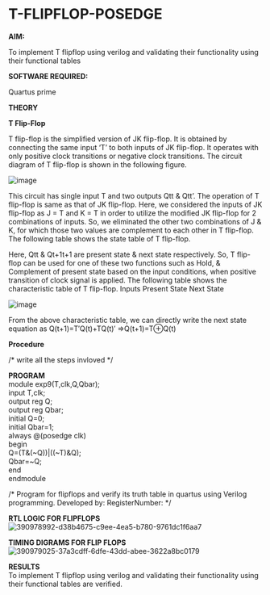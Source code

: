 # T-FLIPFLOP-POSEDGE

**AIM:**

To implement  T flipflop using verilog and validating their functionality using their functional tables

**SOFTWARE REQUIRED:**

Quartus prime

**THEORY**

**T Flip-Flop**

T flip-flop is the simplified version of JK flip-flop. It is obtained by connecting the same input ‘T’ to both inputs of JK flip-flop. It operates with only positive clock transitions or negative clock transitions. The circuit diagram of T flip-flop is shown in the following figure.

![image](https://github.com/naavaneetha/T-FLIPFLOP-POSEDGE/assets/154305477/458a68fe-2d08-4a9d-ac4f-7ae0480ce0bd)

 
This circuit has single input T and two outputs Qtt & Qtt’. The operation of T flip-flop is same as that of JK flip-flop. Here, we considered the inputs of JK flip-flop as J = T and K = T in order to utilize the modified JK flip-flop for 2 combinations of inputs. So, we eliminated the other two combinations of J & K, for which those two values are complement to each other in T flip-flop. The following table shows the state table of T flip-flop.

Here, Qtt & Qt+1t+1 are present state & next state respectively. So, T flip-flop can be used for one of these two functions such as Hold, & Complement of present state based on the input conditions, when positive transition of clock signal is applied. The following table shows the characteristic table of T flip-flop. Inputs Present State Next State

![image](https://github.com/naavaneetha/T-FLIPFLOP-POSEDGE/assets/154305477/cdd7fb32-539f-4b66-bb8d-f305a153c886)

 
From the above characteristic table, we can directly write the next state equation as Q(t+1)=T′Q(t)+TQ(t)′ ⇒Q(t+1)=T⊕Q(t)

**Procedure**

/* write all the steps invloved */

**PROGRAM**<br>
module exp9(T,clk,Q,Qbar);<br>
input T,clk;<br>
output reg Q;<br>
output reg Qbar;<br>
initial Q=0;<br>
initial Qbar=1;<br>
always @(posedge clk)<br>
begin<br> 
Q=(T&(~Q))|((~T)&Q);<br>
Qbar=~Q;<br>
end<br>
endmodule<br>

/* Program for flipflops and verify its truth table in quartus using Verilog programming. Developed by: RegisterNumber:
*/

**RTL LOGIC FOR FLIPFLOPS**<br>
![390978992-d38b4675-c9ee-4ea5-b780-9761dc1f6aa7](https://github.com/user-attachments/assets/0d711046-33ae-493e-8302-75ace5c7016d)


**TIMING DIGRAMS FOR FLIP FLOPS**<br>
![390979025-37a3cdff-6dfe-43dd-abee-3622a8bc0179](https://github.com/user-attachments/assets/9237a384-ccf0-4b57-8791-02ec6cc2db54)


**RESULTS**<br>
To implement T flipflop using verilog and validating their functionality using their functional tables are verified.
